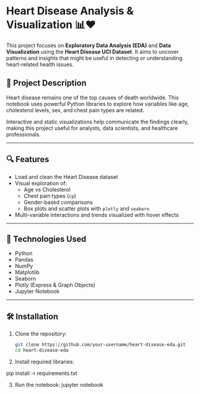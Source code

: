 # Heart Disease Analysis & Visualization 📊❤️

This project focuses on **Exploratory Data Analysis (EDA)** and **Data Visualization** using the **Heart Disease UCI Dataset**. It aims to uncover patterns and insights that might be useful in detecting or understanding heart-related health issues.

## 📌 Project Description

Heart disease remains one of the top causes of death worldwide. This notebook uses powerful Python libraries to explore how variables like age, cholesterol levels, sex, and chest pain types are related.

Interactive and static visualizations help communicate the findings clearly, making this project useful for analysts, data scientists, and healthcare professionals.

---

## 🔍 Features

- Load and clean the Heart Disease dataset
- Visual exploration of:
  - Age vs Cholesterol
  - Chest pain types (`cp`)
  - Gender-based comparisons
  - Box plots and scatter plots with `plotly` and `seaborn`
- Multi-variable interactions and trends visualized with hover effects

---

## 🧰 Technologies Used

- Python
- Pandas
- NumPy
- Matplotlib
- Seaborn
- Plotly (Express & Graph Objects)
- Jupyter Notebook

---

## 🛠️ Installation

1. Clone the repository:
   ```bash
   git clone https://github.com/your-username/heart-disease-eda.git
   cd heart-disease-eda
2. Install required libraries:

pip install -r requirements.txt

3. Run the notebook:
jupyter notebook

